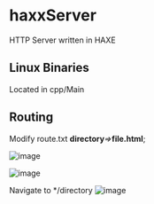 # haxxServer
HTTP Server written in HAXE

## Linux Binaries
Located in cpp/Main

## Routing
Modify route.txt
**directory**_=>_**file.html**;


![image](https://user-images.githubusercontent.com/4108484/113360945-ce071180-9318-11eb-87f4-94122112ee00.png)

![image](https://user-images.githubusercontent.com/4108484/113360930-c6476d00-9318-11eb-8588-36d16922cf00.png)

Navigate to \*/directory
![image](https://user-images.githubusercontent.com/4108484/113361017-fbec5600-9318-11eb-89cc-6403cc9b9ddc.png)
